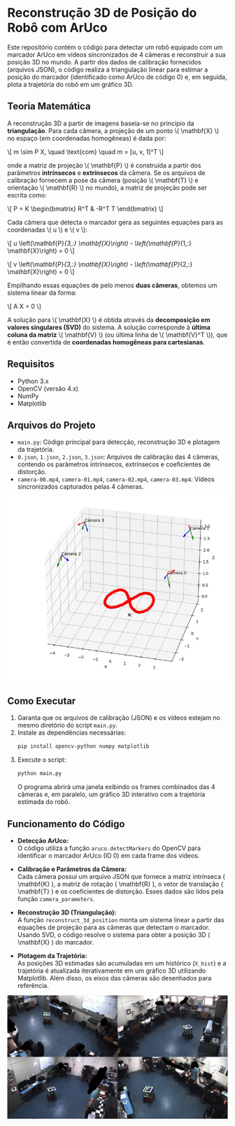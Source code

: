 # Reconstrução 3D de Posição do Robô com ArUco

Este repositório contém o código para detectar um robô equipado com um marcador ArUco em vídeos sincronizados de 4 câmeras e reconstruir a sua posição 3D no mundo. A partir dos dados de calibração fornecidos (arquivos JSON), o código realiza a triangulação linear para estimar a posição do marcador (identificado como ArUco de código 0) e, em seguida, plota a trajetória do robô em um gráfico 3D.

## Teoria Matemática  

A reconstrução 3D a partir de imagens baseia-se no princípio da **triangulação**. Para cada câmera, a projeção de um ponto \\( \mathbf{X} \\) no espaço (em coordenadas homogêneas) é dada por:  

\\[
m \sim P X, \quad \text{com} \quad m = [u, v, 1]^T
\\]

onde a matriz de projeção \\( \mathbf{P} \\) é construída a partir dos parâmetros **intrínsecos** e **extrínsecos** da câmera. Se os arquivos de calibração fornecem a pose da câmera (posição \\( \mathbf{T} \\) e orientação \\( \mathbf{R} \\) no mundo), a matriz de projeção pode ser escrita como:  

\\[
P = K 
\begin{bmatrix} 
R^T & -R^T T 
\end{bmatrix}
\\]

Cada câmera que detecta o marcador gera as seguintes equações para as coordenadas \\( u \\) e \\( v \\):  

\\[
u \left(\mathbf{P}_{3,:} \mathbf{X}\right) - \left(\mathbf{P}_{1,:} \mathbf{X}\right) = 0
\\]

\\[
v \left(\mathbf{P}_{3,:} \mathbf{X}\right) - \left(\mathbf{P}_{2,:} \mathbf{X}\right) = 0
\\]

Empilhando essas equações de pelo menos **duas câmeras**, obtemos um sistema linear da forma:  

\\[
A X = 0
\\]

A solução para \\( \mathbf{X} \\) é obtida através da **decomposição em valores singulares (SVD)** do sistema. A solução corresponde à **última coluna da matriz** \\( \mathbf{V} \\) (ou última linha de \\( \mathbf{V}^T \\)), que é então convertida de **coordenadas homogêneas para cartesianas**.

## Requisitos

- Python 3.x
- OpenCV (versão 4.x)
- NumPy
- Matplotlib

## Arquivos do Projeto

- `main.py`: Código principal para detecção, reconstrução 3D e plotagem da trajetória.
- `0.json`, `1.json`, `2.json`, `3.json`: Arquivos de calibração das 4 câmeras, contendo os parâmetros intrínsecos, extrínsecos e coeficientes de distorção.
- `camera-00.mp4`, `camera-01.mp4`, `camera-02.mp4`, `camera-03.mp4`: Vídeos sincronizados capturados pelas 4 câmeras.

![images2](images/image1.jpeg)

## Como Executar

1. Garanta que os arquivos de calibração (JSON) e os vídeos estejam no mesmo diretório do script `main.py`.
2. Instale as dependências necessárias:
   ```bash
   pip install opencv-python numpy matplotlib
   ```
3. Execute o script:
   ```bash
   python main.py
   ```
   O programa abrirá uma janela exibindo os frames combinados das 4 câmeras e, em paralelo, um gráfico 3D interativo com a trajetória estimada do robô.

## Funcionamento do Código

- **Detecção ArUco:**  
  O código utiliza a função `aruco.detectMarkers` do OpenCV para identificar o marcador ArUco (ID 0) em cada frame dos vídeos.

- **Calibração e Parâmetros da Câmera:**  
  Cada câmera possui um arquivo JSON que fornece a matriz intrínseca \( \mathbf{K} \), a matriz de rotação \( \mathbf{R} \), o vetor de translação \( \mathbf{T} \) e os coeficientes de distorção. Esses dados são lidos pela função `camera_parameters`.

- **Reconstrução 3D (Triangulação):**  
  A função `reconstruct_3d_position` monta um sistema linear a partir das equações de projeção para as câmeras que detectam o marcador. Usando SVD, o código resolve o sistema para obter a posição 3D \( \mathbf{X} \) do marcador.

- **Plotagem da Trajetória:**  
  As posições 3D estimadas são acumuladas em um histórico (`X_hist`) e a trajetória é atualizada iterativamente em um gráfico 3D utilizando Matplotlib. Além disso, os eixos das câmeras são desenhados para referência.

![images1](images/image2.jpeg)



